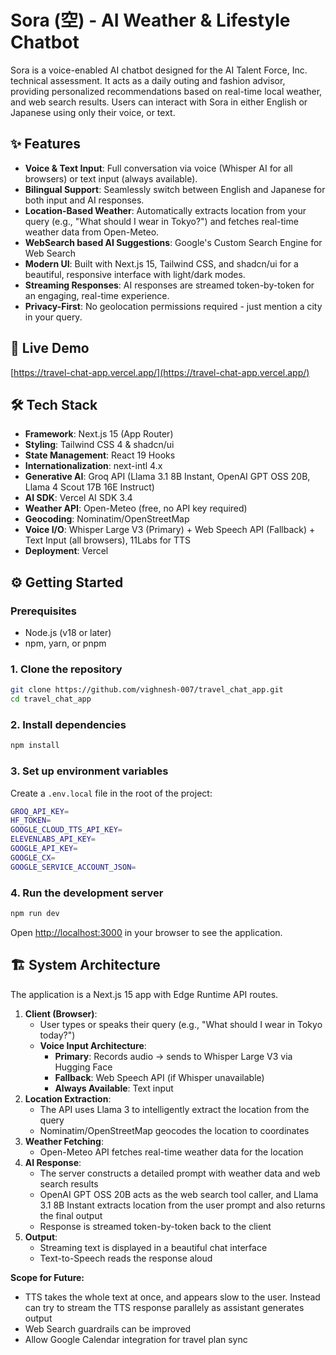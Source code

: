 # Sora (空) - AI Weather & Lifestyle Chatbot

Sora is a voice-enabled AI chatbot designed for the AI Talent Force, Inc. technical assessment. It acts as a daily outing and fashion advisor, providing personalized recommendations based on real-time local weather, and web search results. Users can interact with Sora in either English or Japanese using only their voice, or text.

## ✨ Features

- **Voice & Text Input**: Full conversation via voice (Whisper AI for all browsers) or text input (always available).
- **Bilingual Support**: Seamlessly switch between English and Japanese for both input and AI responses.
- **Location-Based Weather**: Automatically extracts location from your query (e.g., "What should I wear in Tokyo?") and fetches real-time weather data from Open-Meteo.
- **WebSearch based AI Suggestions**: Google's Custom Search Engine for Web Search
- **Modern UI**: Built with Next.js 15, Tailwind CSS, and shadcn/ui for a beautiful, responsive interface with light/dark modes.
- **Streaming Responses**: AI responses are streamed token-by-token for an engaging, real-time experience.
- **Privacy-First**: No geolocation permissions required - just mention a city in your query.

## 🚀 Live Demo

[https://travel-chat-app.vercel.app/](https://travel-chat-app.vercel.app/)

## 🛠️ Tech Stack

- **Framework**: Next.js 15 (App Router)
- **Styling**: Tailwind CSS 4 & shadcn/ui
- **State Management**: React 19 Hooks
- **Internationalization**: next-intl 4.x
- **Generative AI**: Groq API (Llama 3.1 8B Instant, OpenAI GPT OSS 20B, Llama 4 Scout 17B 16E Instruct)
- **AI SDK**: Vercel AI SDK 3.4
- **Weather API**: Open-Meteo (free, no API key required)
- **Geocoding**: Nominatim/OpenStreetMap
- **Voice I/O**: Whisper Large V3 (Primary) + Web Speech API (Fallback) + Text Input (all browsers), 11Labs for TTS
- **Deployment**: Vercel

## ⚙️ Getting Started

### Prerequisites

- Node.js (v18 or later)
- npm, yarn, or pnpm

### 1. Clone the repository

```bash
git clone https://github.com/vighnesh-007/travel_chat_app.git
cd travel_chat_app
```

### 2. Install dependencies

```bash
npm install
```

### 3. Set up environment variables

Create a `.env.local` file in the root of the project:

```bash
GROQ_API_KEY=
HF_TOKEN=
GOOGLE_CLOUD_TTS_API_KEY=
ELEVENLABS_API_KEY=
GOOGLE_API_KEY=
GOOGLE_CX=
GOOGLE_SERVICE_ACCOUNT_JSON=
```

### 4. Run the development server

```bash
npm run dev
```

Open [http://localhost:3000](http://localhost:3000) in your browser to see the application.

## 🏗️ System Architecture

The application is a Next.js 15 app with Edge Runtime API routes.

1. **Client (Browser)**:
   - User types or speaks their query (e.g., "What should I wear in Tokyo today?")
   - **Voice Input Architecture**:
     - **Primary**: Records audio → sends to Whisper Large V3 via Hugging Face
     - **Fallback**: Web Speech API (if Whisper unavailable)
     - **Always Available**: Text input
2. **Location Extraction**:
   - The API uses Llama 3 to intelligently extract the location from the query
   - Nominatim/OpenStreetMap geocodes the location to coordinates
3. **Weather Fetching**:
   - Open-Meteo API fetches real-time weather data for the location
4. **AI Response**:
   - The server constructs a detailed prompt with weather data and web search results
   - OpenAI GPT OSS 20B acts as the web search tool caller, and Llama 3.1 8B Instant extracts location from the user prompt and also returns the final output
   - Response is streamed token-by-token back to the client
5. **Output**:
   - Streaming text is displayed in a beautiful chat interface
   - Text-to-Speech reads the response aloud

**Scope for Future:**

- TTS takes the whole text at once, and appears slow to the user. Instead can try to stream the TTS response parallely as assistant generates output
- Web Search guardrails can be improved
- Allow Google Calendar integration for travel plan sync
